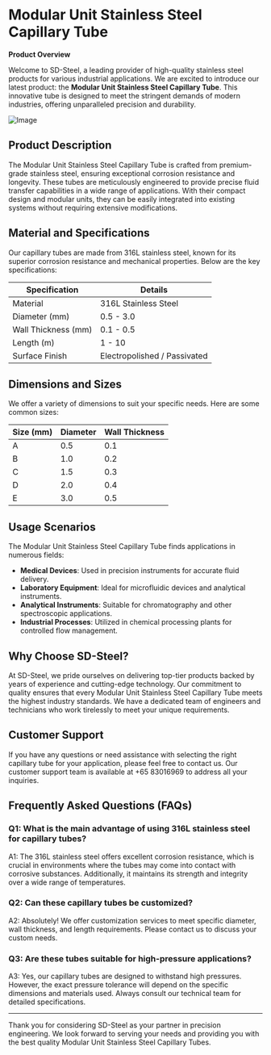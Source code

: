 # Modular Unit Stainless Steel Capillary Tube

**Product Overview**

Welcome to SD-Steel, a leading provider of high-quality stainless steel products for various industrial applications. We are excited to introduce our latest product: the **Modular Unit Stainless Steel Capillary Tube**. This innovative tube is designed to meet the stringent demands of modern industries, offering unparalleled precision and durability.

![Image](https://github.com/user-attachments/assets/2567258e-e124-4816-932d-1809bd27ef0b)

## Product Description

The Modular Unit Stainless Steel Capillary Tube is crafted from premium-grade stainless steel, ensuring exceptional corrosion resistance and longevity. These tubes are meticulously engineered to provide precise fluid transfer capabilities in a wide range of applications. With their compact design and modular units, they can be easily integrated into existing systems without requiring extensive modifications.

## Material and Specifications

Our capillary tubes are made from 316L stainless steel, known for its superior corrosion resistance and mechanical properties. Below are the key specifications:

| Specification | Details |
|---------------|---------|
| Material      | 316L Stainless Steel |
| Diameter (mm) | 0.5 - 3.0 |
| Wall Thickness (mm) | 0.1 - 0.5 |
| Length (m)    | 1 - 10 |
| Surface Finish | Electropolished / Passivated |

## Dimensions and Sizes

We offer a variety of dimensions to suit your specific needs. Here are some common sizes:

| Size (mm) | Diameter | Wall Thickness |
|-----------|----------|----------------|
| A         | 0.5      | 0.1            |
| B         | 1.0      | 0.2            |
| C         | 1.5      | 0.3            |
| D         | 2.0      | 0.4            |
| E         | 3.0      | 0.5            |

## Usage Scenarios

The Modular Unit Stainless Steel Capillary Tube finds applications in numerous fields:

- **Medical Devices**: Used in precision instruments for accurate fluid delivery.
- **Laboratory Equipment**: Ideal for microfluidic devices and analytical instruments.
- **Analytical Instruments**: Suitable for chromatography and other spectroscopic applications.
- **Industrial Processes**: Utilized in chemical processing plants for controlled flow management.

## Why Choose SD-Steel?

At SD-Steel, we pride ourselves on delivering top-tier products backed by years of experience and cutting-edge technology. Our commitment to quality ensures that every Modular Unit Stainless Steel Capillary Tube meets the highest industry standards. We have a dedicated team of engineers and technicians who work tirelessly to meet your unique requirements.

## Customer Support

If you have any questions or need assistance with selecting the right capillary tube for your application, please feel free to contact us. Our customer support team is available at +65 83016969 to address all your inquiries.

## Frequently Asked Questions (FAQs)

### Q1: What is the main advantage of using 316L stainless steel for capillary tubes?
A1: The 316L stainless steel offers excellent corrosion resistance, which is crucial in environments where the tubes may come into contact with corrosive substances. Additionally, it maintains its strength and integrity over a wide range of temperatures.

### Q2: Can these capillary tubes be customized?
A2: Absolutely! We offer customization services to meet specific diameter, wall thickness, and length requirements. Please contact us to discuss your custom needs.

### Q3: Are these tubes suitable for high-pressure applications?
A3: Yes, our capillary tubes are designed to withstand high pressures. However, the exact pressure tolerance will depend on the specific dimensions and materials used. Always consult our technical team for detailed specifications.

---

Thank you for considering SD-Steel as your partner in precision engineering. We look forward to serving your needs and providing you with the best quality Modular Unit Stainless Steel Capillary Tubes.